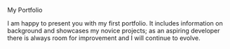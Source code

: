 My Portfolio

I am happy to present you with my first portfolio.
It includes information on background and showcases my novice projects; 
as an aspiring developer there is always room for improvement and I will continue to evolve.
